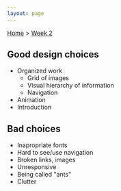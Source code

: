 ```yaml
---
layout: page
---
```

[Home]({{site.github.url}}/) > [Week 2]({{site.github.url}}/schedule.html#week-2)

## Good design choices
- Organized work
  - Grid of images
  - Visual hierarchy of information
  - Navigation
- Animation
- Introduction

## Bad choices
- Inapropriate fonts
- Hard to see/use navigation
- Broken links, images
- Unresponsive
- Being called "ants"
- Clutter
